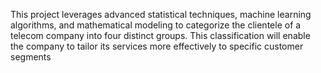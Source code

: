 This project leverages advanced statistical techniques, machine learning algorithms, and mathematical modeling to categorize the clientele of a telecom company into four distinct groups. This classification will enable the company to tailor its services more effectively to specific customer segments
